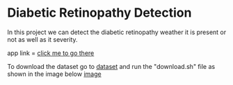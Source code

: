 # Diabetic Retinopathy Detection

In this project we can detect the diabetic retinopathy weather it is present or not as well as it severity.

app link = [click me to go there](https://diabeticretinopathy.streamlit.app)

To download the dataset go to [dataset](https://www.kaggle.com/datasets/sovitrath/diabetic-retinopathy-2015-data-colored-resized) and run the "download.sh" file as shown in the image below
[image](./assets/dataset_download.png)